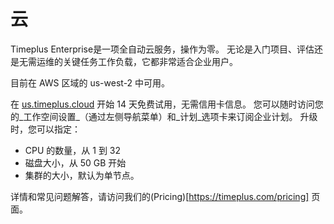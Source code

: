 # 云

Timeplus Enterprise是一项全自动云服务，操作为零。 无论是入门项目、评估还是无需运维的关键任务工作负载，它都非常适合企业用户。

目前在 AWS 区域的 us-west-2 中可用。

在 [us.timeplus.cloud](https://us.timeplus.cloud) 开始 14 天免费试用，无需信用卡信息。 您可以随时访问您的_工作空间设置_（通过左侧导航菜单）和_计划_选项卡来订阅企业计划。 升级时，您可以指定：

- CPU 的数量，从 1 到 32
- 磁盘大小，从 50 GB 开始
- 集群的大小，默认为单节点。

详情和常见问题解答，请访问我们的(Pricing)[https://timeplus.com/pricing] 页面。
